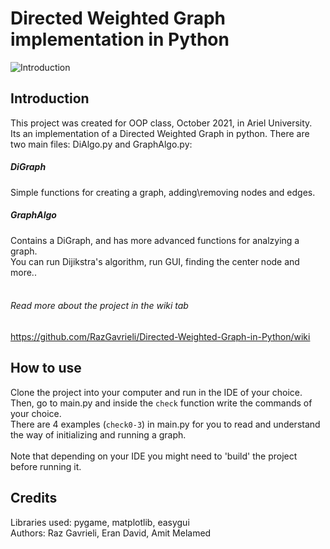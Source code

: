 # Directed Weighted Graph implementation in Python
![Introduction](https://user-images.githubusercontent.com/90526270/147094128-6f8113fb-7cb2-4794-b24c-87477a0599c6.png)


## Introduction
This project was created for OOP class, October 2021, in Ariel University. </br>
Its an implementation of a Directed Weighted Graph in python. There are two main files: DiAlgo.py and GraphAlgo.py: </br>
##### DiGraph
Simple functions for creating a graph, adding\removing nodes and edges.
##### GraphAlgo
Contains a DiGraph, and has more advanced functions for analzying a graph. </br>
You can run Dijikstra's algorithm, run GUI, finding the center node and more..
</br>
</br>
###### Read more about the project in the wiki tab
https://github.com/RazGavrieli/Directed-Weighted-Graph-in-Python/wiki

## How to use
Clone the project into your computer and run in the IDE of your choice. </br>
Then, go to main.py and inside the `check` function write the commands of your choice. </br>
There are 4 examples (`check0-3`) in main.py for you to read and understand the way of initializing and running a graph. </br>
</br>
Note that depending on your IDE you might need to 'build' the project before running it. </br>

## Credits
Libraries used: pygame, matplotlib, easygui </br>
Authors: Raz Gavrieli, Eran David, Amit Melamed

